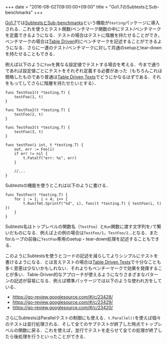 +++
date = "2016-08-02T09:00:00+09:00"
title = "Go1.7のSubtestsとSub-benchmarks"
+++

[Go1.7](https://tip.golang.org/doc/go1.7)では[SubtestsとSub-benchmarks](https://github.com/golang/go/wiki/TableDrivenTests)という機能が`testing`パッケージに導入される．これを使うとテスト関数/ベンチマーク関数の中にテスト/ベンチマークを定義できるようになる．テストの場合はテストに階層を持たせることができ，ベンチマークの場合は[Table Driven](https://github.com/golang/go/wiki/TableDrivenTests)的にベンチマークを記述することができるようになる．さらに一連のテスト/ベンチマークに対して共通のsetupとtear-downを持たせることもできる．

例えば以下のように`Foo`を異なる設定値でテストする場合を考える．今まで通りであれば設定値ごとにテストをそれぞれ定義する必要があった（もちろんこれは簡略したものであり普通は[Table Driven Tests](https://github.com/golang/go/wiki/TableDrivenTests)でどうにかなるはずである．それをもってしてさらに階層を持たせたいとする）．


```golang
func TestFoo1(t *testing.T) {
    testFoo(1, t)
}

func TestFoo2(t *testing.T) {
    testFoo(2, t)
}

func TestFoo3(t *testing.T) {
    testFoo(3, t)
}

func testFoo(i int, t *testing.T) {
    out, err := Foo(i)
	if err != nil {
	    t.Fatalf("err: %s", err)
	}

    //...
}
```

Subtestsの機能を使うとこれは以下のように書ける．

```golang
func TestFoo(t *testing.T) {
    for i := 1; i < 4; i++ {
        t.Run(fmt.Sprintf("%d", i), func(t *testing.T) { testFoo(i, t) })
    }
}
```

Subtests名はトップレベルの関数名（`TestFoo`）と`Run`関数に渡す文字列を`/`で繋いだものになる．例えば上の例の場合は`TestFoo/1`，`TestFoo/2`...となる．またforループの前後に`TestFoo`専用のsetup・tear-down処理を記述することもできる．

このようにSubtestsを使うとコードの記述を減らしてよりシンプルにテストを書けるようになる．とは言えテストの場合は[Table Driven Tests](https://github.com/golang/go/wiki/TableDrivenTests)で十分なことも多く恩恵は少ないかもしれない．それよりもベンチーマークで効果を発揮することが多い．Table-Driven的なアプローチが使えるようになりさまざまなパターンの記述が容易になる．例えば標準パッケージでは以下のような使われ方をしている．

- https://go-review.googlesource.com/#/c/23428/
- https://go-review.googlesource.com/#/c/23429/
- https://go-review.googlesource.com/#/c/23420/

さらにSubtestsはParallelテストの制御にも使える．`t.Parallel()`を使えば個々のテストは並行処理される．そして全てのサブテストが終了した時点でトップレベルの関数に戻る．これを使えば，並行でテストを走らせて全ての処理が終了したら後処理を行うといったことができる．

